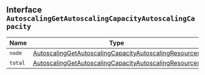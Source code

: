 ## Interface `AutoscalingGetAutoscalingCapacityAutoscalingCapacity`

| Name | Type | Description |
| - | - | - |
| `node` | [AutoscalingGetAutoscalingCapacityAutoscalingResources](./AutoscalingGetAutoscalingCapacityAutoscalingResources.md) | &nbsp; |
| `total` | [AutoscalingGetAutoscalingCapacityAutoscalingResources](./AutoscalingGetAutoscalingCapacityAutoscalingResources.md) | &nbsp; |
